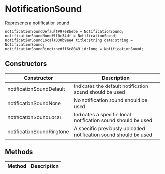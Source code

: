 # NotificationSound
Represents a notification sound

```
notificationSoundDefault#97e8bebe = NotificationSound;
notificationSoundNone#6f0c34df = NotificationSound;
notificationSoundLocal#830b9ae4 title:string data:string = NotificationSound;
notificationSoundRingtone#ff6c8049 id:long = NotificationSound;
```

## Constructors
| Constructor | Description |
| ---- | ----------- |
| notificationSoundDefault | Indicates the default notification sound should be used |
| notificationSoundNone | No notification sound should be used |
| notificationSoundLocal | Indicates a specific local notification sound should be used |
| notificationSoundRingtone | A specific previously uploaded notification sound should be used |


## Methods
| Method | Description |
| ---- | ----------- |



